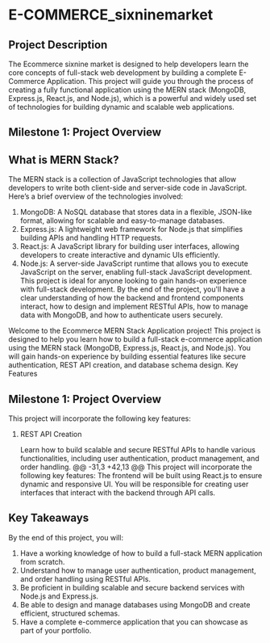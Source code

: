 # E-COMMERCE_sixninemarket
## Project Description
The Ecommerce sixnine market is designed to help developers learn the core concepts of full-stack web development by building a complete E-Commerce Application. This project will guide you through the process of creating a fully functional application using the MERN stack (MongoDB, Express.js, React.js, and Node.js), which is a powerful and widely used set of technologies for building dynamic and scalable web applications.

## Milestone 1: Project Overview
## What is MERN Stack?
The MERN stack is a collection of JavaScript technologies that allow developers to write both client-side and server-side code in JavaScript. Here’s a brief overview of the technologies involved:
1. MongoDB: A NoSQL database that stores data in a flexible, JSON-like format, allowing for scalable and easy-to-manage databases.
2. Express.js: A lightweight web framework for Node.js that simplifies building APIs and handling HTTP requests.
3. React.js: A JavaScript library for building user interfaces, allowing developers to create interactive and dynamic UIs efficiently.
4. Node.js: A server-side JavaScript runtime that allows you to execute JavaScript on the server, enabling full-stack JavaScript development.
This project is ideal for anyone looking to gain hands-on experience with full-stack development. By the end of the project, you'll have a clear understanding of how the backend and frontend components interact, how to design and implement RESTful APIs, how to manage data with MongoDB, and how to authenticate users securely.

Welcome to the Ecommerce MERN Stack Application project! This project is designed to help you learn how to build a full-stack e-commerce application using the MERN stack (MongoDB, Express.js, React.js, and Node.js). You will gain hands-on experience by building essential features like secure authentication, REST API creation, and database schema design.
Key Features
## Milestone 1: Project Overview

This project will incorporate the following key features:
1. REST API Creation

    Learn how to build scalable and secure RESTful APIs to handle various functionalities, including user authentication, product management, and order handling.
@@ -31,3 +42,13 @@ This project will incorporate the following key features:
    The frontend will be built using React.js to ensure dynamic and responsive UI.
    You will be responsible for creating user interfaces that interact with the backend through API calls.

## Key Takeaways
By the end of this project, you will:
1. Have a working knowledge of how to build a full-stack MERN application from scratch.
2. Understand how to manage user authentication, product management, and order handling using RESTful APIs.
3. Be proficient in building scalable and secure backend services with Node.js and Express.js.
4. Be able to design and manage databases using MongoDB and create efficient, structured schemas.
5. Have a complete e-commerce application that you can showcase as part of your portfolio.
